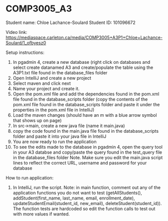 # COMP3005_A3
Student name: Chloe Lachance-Soulard
Student ID: 101096672

Video link: https://mediaspace.carleton.ca/media/COMP3005+A3P1+Chloe+Lachance-Soulard/1_ofbyesz0

Setup instructions:
1. In pgadmin 4, create a new database (right click on databases and select create datanamed A3 and create/populate the table using the A3P1.txt file found in the database_files folder
2. Open IntelliJ and create a new project
3. Select maven and click next
4. Name your project and create it.
5. Open the pom.xml file and add the dependencies found in the pom.xml file found in the database_scripts folder (copy the contents of the pom.xml file found in the database_scripts folder and paste it under the properties in the pom.xml file in IntelliJ)
7. Load the maven changes (should have an m with a blue arrow symbol that shows up on page)
9. In src->main, create a new java file (name it main.java)
10. copy the code found in the main.java file found in the database_scripts folder and paste it into your java file in IntelliJ
11. You are now ready to run the application
12. To see the edits made to the database in pgadmin 4, open the query tool in your A3 databse and copy/paste the query found in the test_query file in the database_files folder
Note. Make sure you edit the main.java script lines to reflect the correct URL, username and password for your database 

How to run application:
1. In IntelliJ, run the script.
Note: in main function, comment out any of the application functions you do not want to test (getAllStudents(), addStudent(first_name, last_name, email, enrollment_date), updateStudentEmail(student_id, new_email), deleteStudent(student_id)). The function tests are hardcoded so edit the function calls to test out with more values if wanted.  
